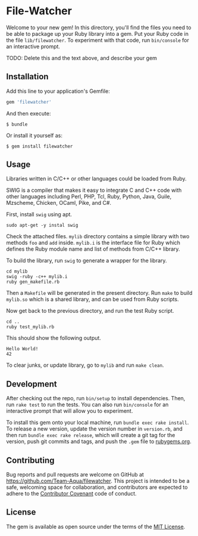 # File-Watcher

Welcome to your new gem! In this directory, you'll find the files you need to be able to package up your Ruby library into a gem. Put your Ruby code in the file `lib/filewatcher`. To experiment with that code, run `bin/console` for an interactive prompt.

TODO: Delete this and the text above, and describe your gem

## Installation

Add this line to your application's Gemfile:

```ruby
gem 'filewatcher'
```

And then execute:

    $ bundle

Or install it yourself as:

    $ gem install filewatcher

## Usage

Libraries written in C/C++ or other languages could be loaded from Ruby.

SWIG is a compiler that makes it easy to integrate C and C++ code with other languages including Perl, PHP, Tcl, Ruby, Python, Java, Guile, Mzscheme, Chicken, OCaml, Pike, and C#.

First, install `swig` using apt.

    sudo apt-get -y instal swig
    
Check the attached files. `mylib` directory contains a simple library with two methods `foo` and `add` inside. `mylib.i` is the interface file for Ruby which defines the Ruby module name and list of methods from C/C++ library.

To build the library, run `swig` to generate a wrapper for the library.

    cd mylib
    swig -ruby -c++ mylib.i
    ruby gen_makefile.rb
    
Then a `Makefile` will be generated in the present directory. Run `make` to build `mylib.so` which is a shared library, and can be used from Ruby scripts.

Now get back to the previous directory, and run the test Ruby script.

    cd ..
    ruby test_mylib.rb
    
This should show the following output.

    Hello World!
    42

To clear junks, or update library, go to `mylib` and run `make clean`.


## Development

After checking out the repo, run `bin/setup` to install dependencies. Then, run `rake test` to run the tests. You can also run `bin/console` for an interactive prompt that will allow you to experiment.

To install this gem onto your local machine, run `bundle exec rake install`. To release a new version, update the version number in `version.rb`, and then run `bundle exec rake release`, which will create a git tag for the version, push git commits and tags, and push the `.gem` file to [rubygems.org](https://rubygems.org).

## Contributing

Bug reports and pull requests are welcome on GitHub at https://github.com/Team-Aqua/filewatcher. This project is intended to be a safe, welcoming space for collaboration, and contributors are expected to adhere to the [Contributor Covenant](http://contributor-covenant.org) code of conduct.


## License

The gem is available as open source under the terms of the [MIT License](http://opensource.org/licenses/MIT).

